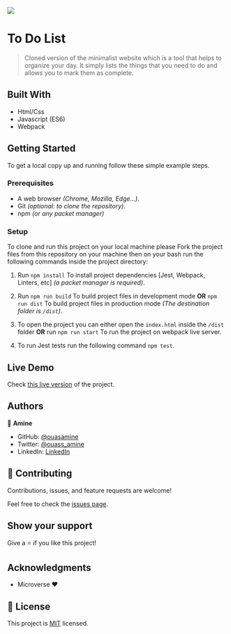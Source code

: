![](https://img.shields.io/badge/Microverse-blueviolet)

# To Do List

> Cloned version of the minimalist website which is a tool that helps to organize your day. It simply lists the things that you need to do and allows you to mark them as complete. 


## Built With

- Html/Css
- Javascript (ES6)
- Webpack

## Getting Started

To get a local copy up and running follow these simple example steps.

### Prerequisites

  - A web browser _(Chrome, Mozilla, Edge...)_.
  - Git _(optional: to clone the repository)_.
  - npm _(or any packet manager)_

### Setup

  To clone and run this project on your local machine please Fork the project files from this repository on your machine then on your bash run the following commands inside the project directory: 

1. Run `npm install` To install project dependencies [Jest, Webpack, Linters, etc] _(a packet manager is required)_.

2. Run `npm run build` To build project files in development mode **OR** `npm run dist` To build project files in production mode _(The destination folder is `/dist`)_.

3. To open the project you can either open the `index.html` inside the `/dist` folder **OR** run `npm run start` To run the project on webpack live server.
   
4. To run Jest tests run the following command `npm test`.
 
## Live Demo 

Check [this live version](https://ouasamine.github.io/to-do-list/) of the project.

## Authors

👤 **Amine**

- GitHub: [@ouasamine](https://github.com/ouasamine)
- Twitter: [@ouass_amine](https://twitter.com/ouass_amine)
- LinkedIn: [LinkedIn](https://www.linkedin.com/in/amine-ouassef-314686214/)

## 🤝 Contributing

Contributions, issues, and feature requests are welcome!

Feel free to check the [issues page](../../issues/).

## Show your support

Give a ⭐️ if you like this project!

## Acknowledgments

- Microverse :heart:

## 📝 License

This project is [MIT](./LICENSE) licensed.
